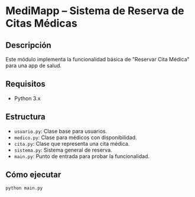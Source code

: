 # MediMapp – Sistema de Reserva de Citas Médicas

## Descripción
Este módulo implementa la funcionalidad básica de "Reservar Cita Médica" para una app de salud.

## Requisitos
- Python 3.x

## Estructura
- `usuario.py`: Clase base para usuarios.
- `medico.py`: Clase para médicos con disponibilidad.
- `cita.py`: Clase que representa una cita médica.
- `sistema.py`: Sistema general de reserva.
- `main.py`: Punto de entrada para probar la funcionalidad.

## Cómo ejecutar
```bash
python main.py
